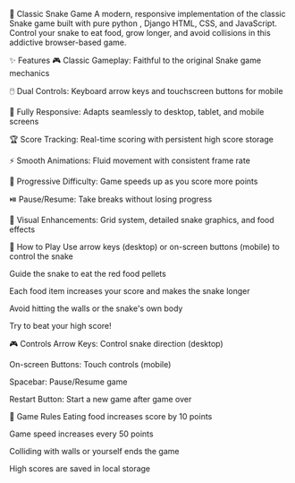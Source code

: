 🐍 Classic Snake Game
A modern, responsive implementation of the classic Snake game built with pure python , Django HTML, CSS, and JavaScript. Control your snake to eat food, grow longer, and avoid collisions in this addictive browser-based game.


✨ Features
🎮 Classic Gameplay: Faithful to the original Snake game mechanics

🖱️ Dual Controls: Keyboard arrow keys and touchscreen buttons for mobile

📱 Fully Responsive: Adapts seamlessly to desktop, tablet, and mobile screens

🏆 Score Tracking: Real-time scoring with persistent high score storage

⚡ Smooth Animations: Fluid movement with consistent frame rate

🎯 Progressive Difficulty: Game speeds up as you score more points

⏯️ Pause/Resume: Take breaks without losing progress

🎨 Visual Enhancements: Grid system, detailed snake graphics, and food effects

🚀 How to Play
Use arrow keys (desktop) or on-screen buttons (mobile) to control the snake

Guide the snake to eat the red food pellets

Each food item increases your score and makes the snake longer

Avoid hitting the walls or the snake's own body

Try to beat your high score!


🎮 Controls
Arrow Keys: Control snake direction (desktop)

On-screen Buttons: Touch controls (mobile)

Spacebar: Pause/Resume game

Restart Button: Start a new game after game over

📝 Game Rules
Eating food increases score by 10 points

Game speed increases every 50 points

Colliding with walls or yourself ends the game

High scores are saved in local storage



